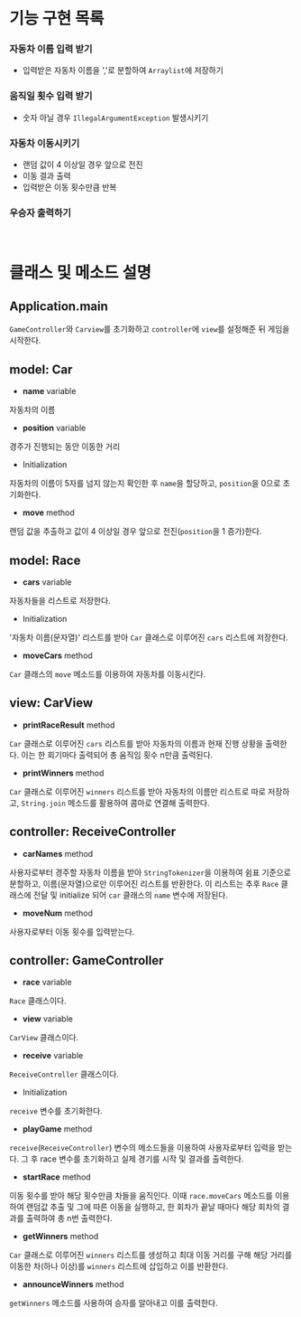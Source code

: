 # 기능 구현 목록

### 자동차 이름 입력 받기

- 입력받은 자동차 이름을 ','로 분할하여 `Arraylist`에 저장하기

### 움직일 횟수 입력 받기

- 숫자 아닐 경우 `IllegalArgumentException` 발생시키기

### 자동차 이동시키기

- 랜덤 값이 4 이상일 경우 앞으로 전진
- 이동 결과 출력
- 입력받은 이동 횟수만큼 반복

### 우승자 출력하기

<br>

# 클래스 및 메소드 설명

## Application.main

`GameController`와 `Carview`를 초기화하고 `controller`에 `view`를 설정해준 뒤 게임을 시작한다.

## model: Car

- **name** variable

자동차의 이름

- **position** variable
 
경주가 진행되는 동안 이동한 거리

- Initialization

자동차의 이름이 5자를 넘지 않는지 확인한 후 `name`을 할당하고, `position`을 0으로 초기화한다.

- **move** method
 
랜덤 값을 추출하고 값이 4 이상일 경우 앞으로 전진(`position`을 1 증가)한다.

## model: Race

- **cars** variable

자동차들을 리스트로 저장한다.

- Initialization

'자동차 이름(문자열)' 리스트를 받아 `Car` 클래스로 이루어진 `cars` 리스트에 저장한다.

- **moveCars** method

`Car` 클래스의 `move` 메소드를 이용하여 자동차를 이동시킨다.

## view: CarView

- **printRaceResult** method

`Car` 클래스로 이루어진 `cars` 리스트를 받아 자동차의 이름과 현재 진행 상황을 출력한다. 
이는 한 회기마다 출력되어 총 움직임 횟수 n만큼 출력된다.

- **printWinners** method

`Car` 클래스로 이루어진 `winners` 리스트를 받아 자동차의 이름만 리스트로 따로 저장하고,
`String.join` 메소드를 활용하여 콤마로 연결해 출력한다.

## controller: ReceiveController

- **carNames** method

사용자로부터 경주할 자동차 이름을 받아 `StringTokenizer`을 이용하여 쉼표 기준으로 분할하고,
이름(문자열)으로만 이루어진 리스트를 반환한다.
이 리스트는 추후 `Race` 클래스에 전달 및 initialize 되어 `car` 클래스의 `name` 변수에 저장된다.

- **moveNum** method

사용자로부터 이동 횟수를 입력받는다.

## controller: GameController

- **race** variable

`Race` 클래스이다.

- **view** variable

`CarView` 클래스이다.

- **receive** variable

`ReceiveController` 클래스이다.

- Initialization

`receive` 변수를 초기화한다.

- **playGame** method

`receive`(`ReceiveController`) 변수의 메소드들을 이용하여 사용자로부터 입력을 받는다.
그 후 race 변수를 초기화하고 실제 경기를 시작 및 결과를 출력한다.

- **startRace** method

이동 횟수를 받아 해당 횟수만큼 차들을 움직인다.
이때 `race.moveCars` 메소드를 이용하여 랜덤값 추출 및 그에 따른 이동을 실행하고,
한 회차가 끝날 때마다 해당 회차의 결과를 출력하여 총 n번 출력한다.

- **getWinners** method

`Car` 클래스로 이루어진 `winners` 리스트를 생성하고 최대 이동 거리를 구해
해당 거리를 이동한 차(하나 이상)를 `winners` 리스트에 삽입하고 이를 반환한다.

- **announceWinners** method

`getWinners` 메소드를 사용하여 승자를 알아내고 이를 출력한다.